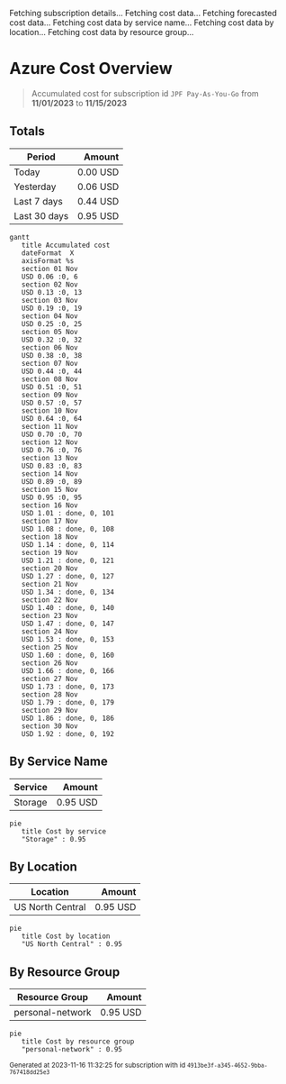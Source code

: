 Fetching subscription details...
Fetching cost data...
Fetching forecasted cost data...
Fetching cost data by service name...
Fetching cost data by location...
Fetching cost data by resource group...
# Azure Cost Overview

> Accumulated cost for subscription id `JPF Pay-As-You-Go` from **11/01/2023** to **11/15/2023**

## Totals

|Period|Amount|
|---|---:|
|Today|0.00 USD|
|Yesterday|0.06 USD|
|Last 7 days|0.44 USD|
|Last 30 days|0.95 USD|

```mermaid
gantt
   title Accumulated cost
   dateFormat  X
   axisFormat %s
   section 01 Nov
   USD 0.06 :0, 6
   section 02 Nov
   USD 0.13 :0, 13
   section 03 Nov
   USD 0.19 :0, 19
   section 04 Nov
   USD 0.25 :0, 25
   section 05 Nov
   USD 0.32 :0, 32
   section 06 Nov
   USD 0.38 :0, 38
   section 07 Nov
   USD 0.44 :0, 44
   section 08 Nov
   USD 0.51 :0, 51
   section 09 Nov
   USD 0.57 :0, 57
   section 10 Nov
   USD 0.64 :0, 64
   section 11 Nov
   USD 0.70 :0, 70
   section 12 Nov
   USD 0.76 :0, 76
   section 13 Nov
   USD 0.83 :0, 83
   section 14 Nov
   USD 0.89 :0, 89
   section 15 Nov
   USD 0.95 :0, 95
   section 16 Nov
   USD 1.01 : done, 0, 101
   section 17 Nov
   USD 1.08 : done, 0, 108
   section 18 Nov
   USD 1.14 : done, 0, 114
   section 19 Nov
   USD 1.21 : done, 0, 121
   section 20 Nov
   USD 1.27 : done, 0, 127
   section 21 Nov
   USD 1.34 : done, 0, 134
   section 22 Nov
   USD 1.40 : done, 0, 140
   section 23 Nov
   USD 1.47 : done, 0, 147
   section 24 Nov
   USD 1.53 : done, 0, 153
   section 25 Nov
   USD 1.60 : done, 0, 160
   section 26 Nov
   USD 1.66 : done, 0, 166
   section 27 Nov
   USD 1.73 : done, 0, 173
   section 28 Nov
   USD 1.79 : done, 0, 179
   section 29 Nov
   USD 1.86 : done, 0, 186
   section 30 Nov
   USD 1.92 : done, 0, 192
```

## By Service Name

|Service|Amount|
|---|---:|
|Storage|0.95 USD|

```mermaid
pie
   title Cost by service
   "Storage" : 0.95
```

## By Location

|Location|Amount|
|---|---:|
|US North Central|0.95 USD|

```mermaid
pie
   title Cost by location
   "US North Central" : 0.95
```

## By Resource Group

|Resource Group|Amount|
|---|---:|
|personal-network|0.95 USD|

```mermaid
pie
   title Cost by resource group
   "personal-network" : 0.95
```

<sup>Generated at 2023-11-16 11:32:25 for subscription with id `4913be3f-a345-4652-9bba-767418dd25e3`</sup>
